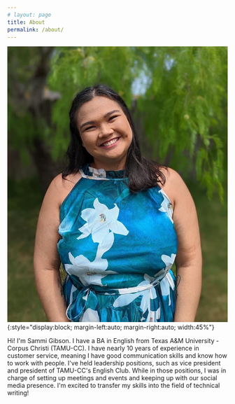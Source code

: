 ```yaml
---
# layout: page
title: About
permalink: /about/
---
```


![portrait](/assets/portfolio_pic.jpg){:style="display:block; margin-left:auto; margin-right:auto; width:45%"}

Hi! I'm Sammi Gibson. I have a BA in English from Texas A&M University - Corpus Christi (TAMU-CC). I have nearly 10 years of experience in customer service, meaning I have good communication skills and know how to work with people. I've held leadership positions, such as vice president and president of TAMU-CC's English Club. While in those positions, I was in charge of setting up meetings and events and keeping up with our social media presence. I'm excited to transfer my skills into the field of technical writing!
